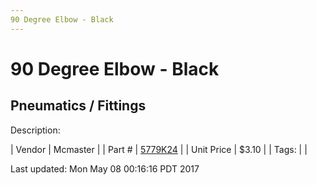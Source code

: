 ```yaml
---
90 Degree Elbow - Black
---
```

# 90 Degree Elbow - Black
## Pneumatics / Fittings
Description: 	 

| Vendor | Mcmaster | 
| Part # | [5779K24](https://www.mcmaster.com/#5779K24) | 
| Unit Price | $3.10 | 
| Tags: |  | 

Last updated: Mon May 08 00:16:16 PDT 2017